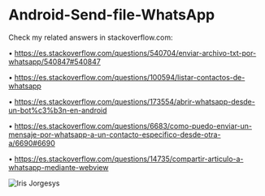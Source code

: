 # Android-Send-file-WhatsApp


Check my related answers in stackoverflow.com:


• https://es.stackoverflow.com/questions/540704/enviar-archivo-txt-por-whatsapp/540847#540847

• https://es.stackoverflow.com/questions/100594/listar-contactos-de-whatsapp

• https://es.stackoverflow.com/questions/173554/abrir-whatsapp-desde-un-bot%c3%b3n-en-android

• https://es.stackoverflow.com/questions/6683/como-puedo-enviar-un-mensaje-por-whatsapp-a-un-contacto-especifico-desde-otra-a/6690#6690

• https://es.stackoverflow.com/questions/14735/compartir-articulo-a-whatsapp-mediante-webview


![Iris Jorgesys](https://user-images.githubusercontent.com/6410761/173886111-7cdb502d-91a7-46b6-8fdd-c906b277262f.png)
